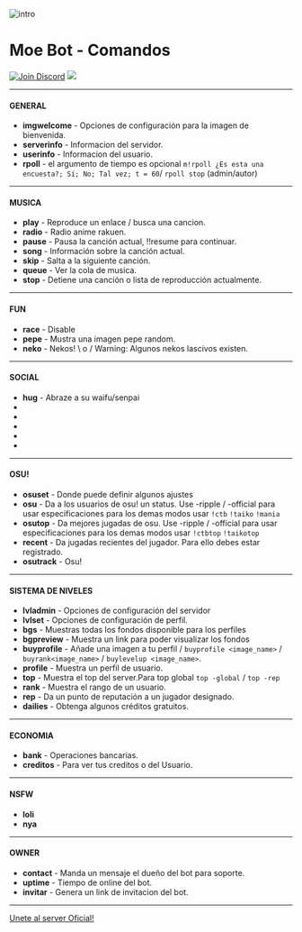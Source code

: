 ![intro](https://i.imgur.com/cZy8YvL.png)
# Moe Bot - Comandos
[![Join Discord](https://img.shields.io/badge/discord-join-7289DA.svg)](https://discord.gg/wJEJtmF)  [<img src="https://img.shields.io/badge/Support-me!-orange.svg">](https://www.paypal.me/MoeSupport)
* **
#### **GENERAL**
* **imgwelcome** - Opciones de configuración para la imagen de bienvenida.
* **serverinfo** - Informacion del servidor.
* **userinfo** - Informacion del usuario.
* **rpoll** - el argumento de tiempo es opcional `m!rpoll ¿Es esta una encuesta?; Sí; No; Tal vez; t = 60`/ `rpoll stop` (admin/autor)
* **
#### **MUSICA**
* **play** - Reproduce un enlace / busca una cancion.
* **radio** - Radio anime rakuen.
* **pause** - Pausa la canción actual, !!resume para continuar.
* **song** - Información sobre la canción actual.
* **skip** - Salta a la siguiente canción.
* **queue** - Ver la cola de musica.
* **stop** - Detiene una canción o lista de reproducción actualmente.
* **
#### **FUN**
* **race** - Disable
* **pepe** - Mustra una imagen pepe random.
* **neko** - Nekos! \ o / Warning: Algunos nekos lascivos existen.
* **
#### **SOCIAL**
* **hug** - Abraze a su waifu/senpai
*
*
*
*
*
* **
#### **OSU!**
* **osuset** - Donde puede definir algunos ajustes
* **osu** - Da a los usuarios de osu! un status. Use -ripple / -official para usar 
         especificaciones para los demas modos usar `!ctb` `!taiko` `!mania` 
* **osutop** - Da mejores jugadas de osu. Use -ripple / -official para usar 
           especificaciones para los demas modos usar `!ctbtop` `!taikotop`
* **recent** - Da jugadas recientes del jugador. Para ello debes estar registrado.
* **osutrack** - Osu!
* **
#### **SISTEMA DE NIVELES**
* **lvladmin** - Opciones de configuración del servidor
* **lvlset** - Opciones de configuración de perfil.
* **bgs** - Muestras todas los fondos disponible para los perfiles
* **bgpreview** - Muestra un link para poder visualizar los fondos
* **buyprofile** - Añade una imagen a tu perfil / `buyprofile <image_name>` / `buyrank<image_name>` / `buylevelup <image_name>`.
* **profile** - Muestra un perfil de usuario.
* **top** - Muestra el top del server.Para top global `top -global` / `top -rep`
* **rank** - Muestra el rango de un usuario.
* **rep** - Da un punto de reputación a un jugador designado.
* **dailies** - Obtenga algunos créditos gratuitos.
* **
#### **ECONOMIA**
* **bank** - Operaciones bancarias.
* **creditos** - Para ver tus creditos o del Usuario.
* **
#### **NSFW**
* **loli**
* **nya**
* **
#### **OWNER**
* **contact** - Manda un mensaje el dueño del bot para soporte.
* **uptime** - Tiempo de online del bot.
* **invitar** - Genera un link de invitacion del bot.
* ******

[Unete al server Oficial!](https://discord.gg/red)
